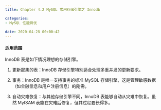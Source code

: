 ```yaml
---
title: Chapter 4.2 MySQL 常用存储引擎之 Innodb

categories:
- MySQL 性能调优

date: 2020-04-28 00:00:42
---
```


#### 适用范围
InnoDB 表是如下情况理想的存储引擎。

1. 更新密集的表：InnoDB 存储引擎特别适合处理多重并发的更新要求。

1. 事务：InnoDB 是唯一支持事务的标准 MySQL 存储引擎，这是管理敏感数据（如金融信息和用户注册信息）的刚需。

1. 自动灾难恢复：与其他存储引擎不同，InnoDB 表能够自动从灾难中恢复。虽然 MyISAM 表能在灾难后修复，但其过程要长得多。